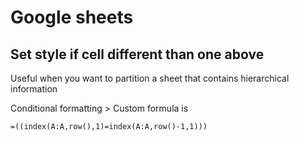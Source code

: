 # Google sheets

## Set style if cell different than one above

Useful when you want to partition a sheet that contains hierarchical information

Conditional formatting > Custom formula is

```
=((index(A:A,row(),1)=index(A:A,row()-1,1)))
```
